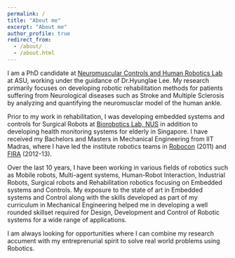 ```yaml
---
permalink: /
title: "About me"
excerpt: "About me"
author_profile: true
redirect_from: 
  - /about/
  - /about.html
---
```



I am a PhD candidate at [Neuromuscular Controls and Human Robotics Lab](https://sites.google.com/site/asuneurorobotics/) at ASU, working under the guidance of Dr.Hyunglae Lee. My research primarily focuses on developing robotic rehabilitation methods for patients suffering from Neurological diseases such as Stroke and Multiple Sclerosis by analyzing and quantifying the neuromusclar model of the human ankle. 

Prior to my work in rehabilitation, I was developing embedded systems and controls for Surgical Robots at [Biorobotics Lab, NUS](https://wiki.nus.edu.sg/display/biorobotics/Biorobotics+Lab) in addition to developing health monitoring systems for elderly in Singapore. I have received my Bachelors and Masters in Mechanical Engineering from IIT Madras, where I have led the institute robotics teams in [Robocon](https://en.wikipedia.org/wiki/ABU_Robocon) (2011) and [FIRA](http://www.firaworldcup.org/VisitorPages/default.aspx?itemid=3) (2012-13).

Over the last 10 years, I have been working in various fields of robotics such as Mobile robots, Multi-agent systems, Human-Robot Interaction, Industrial Robots, Surgical robots and Rehabilitation robotics focusing on Embedded systems and Controls. My exposure to the state of art in Embedded systems and Control along with the skills developed as part of my curriculum in Mechanical Engineering helped me in developing a well rounded skillset required for Design, Development and Control of Robotic systems for a wide range of applications. 

I am always looking for opportunities where I can combine my research accument with my entreprenurial spirit to solve real world problems using Robotics.